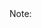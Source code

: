 <div
	class="border px-4 my-6 py-3 rounded-xl border-blue-400 bg-blue-50/20 text-gray-600 dark:text-neutral-100"
	{...$$restProps}
>
	<span class="font-bold mr-1">Note: </span>
	<slot />
</div>
